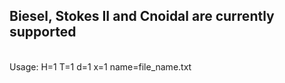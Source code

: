 <h2> Biesel, Stokes II and Cnoidal are currently supported</h2> </br> Usage: <program name> H=1 T=1 d=1 x=1 name=file_name.txt
